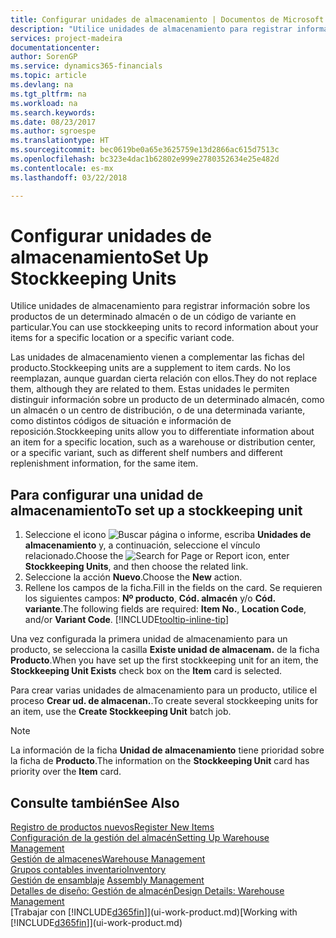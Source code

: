 ```yaml
---
title: Configurar unidades de almacenamiento | Documentos de Microsoft
description: "Utilice unidades de almacenamiento para registrar información sobre los productos de un determinado almacén o de un código de variante en particular."
services: project-madeira
documentationcenter: 
author: SorenGP
ms.service: dynamics365-financials
ms.topic: article
ms.devlang: na
ms.tgt_pltfrm: na
ms.workload: na
ms.search.keywords: 
ms.date: 08/23/2017
ms.author: sgroespe
ms.translationtype: HT
ms.sourcegitcommit: bec0619be0a65e3625759e13d2866ac615d7513c
ms.openlocfilehash: bc323e4dac1b62802e999e2780352634e25e482d
ms.contentlocale: es-mx
ms.lasthandoff: 03/22/2018

---
```

# <a name="set-up-stockkeeping-units"></a><span data-ttu-id="3a53c-103">Configurar unidades de almacenamiento</span><span class="sxs-lookup"><span data-stu-id="3a53c-103">Set Up Stockkeeping Units</span></span>
<span data-ttu-id="3a53c-104">Utilice unidades de almacenamiento para registrar información sobre los productos de un determinado almacén o de un código de variante en particular.</span><span class="sxs-lookup"><span data-stu-id="3a53c-104">You can use stockkeeping units to record information about your items for a specific location or a specific variant code.</span></span>  

 <span data-ttu-id="3a53c-105">Las unidades de almacenamiento vienen a complementar las fichas del producto.</span><span class="sxs-lookup"><span data-stu-id="3a53c-105">Stockkeeping units are a supplement to item cards.</span></span> <span data-ttu-id="3a53c-106">No los reemplazan, aunque guardan cierta relación con ellos.</span><span class="sxs-lookup"><span data-stu-id="3a53c-106">They do not replace them, although they are related to them.</span></span> <span data-ttu-id="3a53c-107">Estas unidades le permiten distinguir información sobre un producto de un determinado almacén, como un almacén o un centro de distribución, o de una determinada variante, como distintos códigos de situación e información de reposición.</span><span class="sxs-lookup"><span data-stu-id="3a53c-107">Stockkeeping units allow you to differentiate information about an item for a specific location, such as a warehouse or distribution center, or a specific variant, such as different shelf numbers and different replenishment information, for the same item.</span></span>  

## <a name="to-set-up-a-stockkeeping-unit"></a><span data-ttu-id="3a53c-108">Para configurar una unidad de almacenamiento</span><span class="sxs-lookup"><span data-stu-id="3a53c-108">To set up a stockkeeping unit</span></span>  

1.  <span data-ttu-id="3a53c-109">Seleccione el icono ![Buscar página o informe](media/ui-search/search_small.png "icono Buscar página o informe"), escriba **Unidades de almacenamiento** y, a continuación, seleccione el vínculo relacionado.</span><span class="sxs-lookup"><span data-stu-id="3a53c-109">Choose the ![Search for Page or Report](media/ui-search/search_small.png "Search for Page or Report icon") icon, enter **Stockkeeping Units**, and then choose the related link.</span></span>  
2.  <span data-ttu-id="3a53c-110">Seleccione la acción **Nuevo**.</span><span class="sxs-lookup"><span data-stu-id="3a53c-110">Choose the **New** action.</span></span>  
3.  <span data-ttu-id="3a53c-111">Rellene los campos de la ficha.</span><span class="sxs-lookup"><span data-stu-id="3a53c-111">Fill in the fields on the card.</span></span> <span data-ttu-id="3a53c-112">Se requieren los siguientes campos: **Nº producto**, **Cód. almacén** y/o **Cód. variante**.</span><span class="sxs-lookup"><span data-stu-id="3a53c-112">The following fields are required: **Item No.**, **Location Code**, and/or **Variant Code**.</span></span> [!INCLUDE[tooltip-inline-tip](includes/tooltip-inline-tip_md.md)]  

<span data-ttu-id="3a53c-113">Una vez configurada la primera unidad de almacenamiento para un producto, se selecciona la casilla **Existe unidad de almacenam.** de la ficha **Producto**.</span><span class="sxs-lookup"><span data-stu-id="3a53c-113">When you have set up the first stockkeeping unit for an item, the **Stockkeeping Unit Exists** check box on the **Item** card is selected.</span></span>  

<span data-ttu-id="3a53c-114">Para crear varias unidades de almacenamiento para un producto, utilice el proceso **Crear ud. de almacenan.**.</span><span class="sxs-lookup"><span data-stu-id="3a53c-114">To create several stockkeeping units for an item, use the **Create Stockkeeping Unit** batch job.</span></span>  

> [!NOTE]  
>  <span data-ttu-id="3a53c-115">La información de la ficha **Unidad de almacenamiento** tiene prioridad sobre la ficha de **Producto**.</span><span class="sxs-lookup"><span data-stu-id="3a53c-115">The information on the **Stockkeeping Unit** card has priority over the **Item** card.</span></span>  

## <a name="see-also"></a><span data-ttu-id="3a53c-116">Consulte también</span><span class="sxs-lookup"><span data-stu-id="3a53c-116">See Also</span></span>  
[<span data-ttu-id="3a53c-117">Registro de productos nuevos</span><span class="sxs-lookup"><span data-stu-id="3a53c-117">Register New Items</span></span>](inventory-how-register-new-items.md)  
[<span data-ttu-id="3a53c-118">Configuración de la gestión del almacén</span><span class="sxs-lookup"><span data-stu-id="3a53c-118">Setting Up Warehouse Management</span></span>](warehouse-setup-warehouse.md)  
[<span data-ttu-id="3a53c-119">Gestión de almacenes</span><span class="sxs-lookup"><span data-stu-id="3a53c-119">Warehouse Management</span></span>](warehouse-manage-warehouse.md)  
[<span data-ttu-id="3a53c-120">Grupos contables inventario</span><span class="sxs-lookup"><span data-stu-id="3a53c-120">Inventory</span></span>](inventory-manage-inventory.md)  
<span data-ttu-id="3a53c-121">[Gestión de ensamblaje](assembly-assemble-items.md)  </span><span class="sxs-lookup"><span data-stu-id="3a53c-121">[Assembly Management](assembly-assemble-items.md)  </span></span>  
[<span data-ttu-id="3a53c-122">Detalles de diseño: Gestión de almacén</span><span class="sxs-lookup"><span data-stu-id="3a53c-122">Design Details: Warehouse Management</span></span>](design-details-warehouse-management.md)  
<span data-ttu-id="3a53c-123">[Trabajar con [!INCLUDE[d365fin](includes/d365fin_md.md)]](ui-work-product.md)</span><span class="sxs-lookup"><span data-stu-id="3a53c-123">[Working with [!INCLUDE[d365fin](includes/d365fin_md.md)]](ui-work-product.md)</span></span>  


